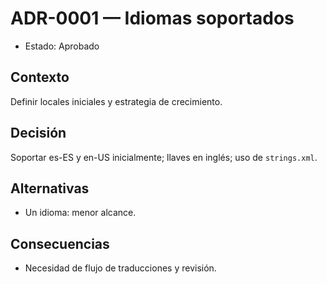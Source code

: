 # ADR-0001 — Idiomas soportados

- Estado: Aprobado

## Contexto
Definir locales iniciales y estrategia de crecimiento.

## Decisión
Soportar es-ES y en-US inicialmente; llaves en inglés; uso de `strings.xml`.

## Alternativas
- Un idioma: menor alcance.

## Consecuencias
- Necesidad de flujo de traducciones y revisión.
